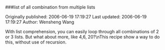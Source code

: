 ###list of all combination from multiple lists

Originally published: 2006-06-19 17:19:27
Last updated: 2006-06-19 17:19:27
Author: Wensheng Wang

With list comprehension, you can easily loop through all combinations of 2 or 3 lists.  But what about more, like 4,6, 20?\nThis recipe show a way to do this, without use of recursion.